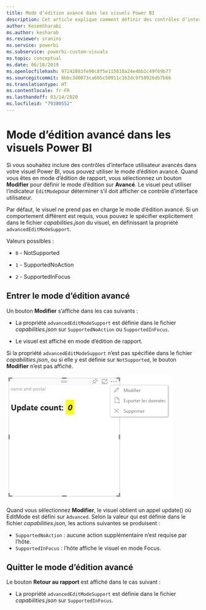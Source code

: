 ```yaml
---
title: Mode d’édition avancé dans les visuels Power BI
description: Cet article explique comment définir des contrôles d’interface utilisateur avancés dans les visuels Power BI.
author: KesemSharabi
ms.author: kesharab
ms.reviewer: sranins
ms.service: powerbi
ms.subservice: powerbi-custom-visuals
ms.topic: conceptual
ms.date: 06/18/2019
ms.openlocfilehash: 97242883fe90c8f5e115818a24e4bb1c49f69b77
ms.sourcegitcommit: 6bbc3d0073ca605c50911c162dc9f58926db7b66
ms.translationtype: HT
ms.contentlocale: fr-FR
ms.lasthandoff: 03/14/2020
ms.locfileid: "79380552"
---
```

# <a name="advanced-edit-mode-in-power-bi-visuals"></a>Mode d’édition avancé dans les visuels Power BI

Si vous souhaitez inclure des contrôles d’interface utilisateur avancés dans votre visuel Power BI, vous pouvez utiliser le mode d’édition avancé. Quand vous êtes en mode d’édition de rapport, vous sélectionnez un bouton **Modifier** pour définir le mode d’édition sur **Avancé**. Le visuel peut utiliser l’indicateur `EditMode`pour déterminer s’il doit afficher ce contrôle d’interface utilisateur.

Par défaut, le visuel ne prend pas en charge le mode d’édition avancé. Si un comportement différent est requis, vous pouvez le spécifier explicitement dans le fichier *capabilities.json* du visuel, en définissant la propriété `advancedEditModeSupport`.

Valeurs possibles :

- `0` - NotSupported

- `1` - SupportedNoAction

- `2` - SupportedInFocus

## <a name="enter-advanced-edit-mode"></a>Entrer le mode d’édition avancé

Un bouton **Modifier** s’affiche dans les cas suivants :

* La propriété `advancedEditModeSupport` est définie dans le fichier *capabilities.json* sur `SupportedNoAction` ou `SupportedInFocus`.

* Le visuel est affiché en mode d’édition de rapport.

Si la propriété `advancedEditModeSupport` n’est pas spécifiée dans le fichier *capabilities.json*, ou si elle y est définie sur `NotSupported`, le bouton **Modifier** n’est pas affiché.

![Passer au mode Édition](media/advanced-edit-mode/edit-mode.png)

Quand vous sélectionnez **Modifier**, le visuel obtient un appel update() où EditMode est défini sur `Advanced`. Selon la valeur qui est définie dans le fichier *capabilities.json*, les actions suivantes se produisent :

* `SupportedNoAction` : aucune action supplémentaire n’est requise par l’hôte.
* `SupportedInFocus` : l’hôte affiche le visuel en mode Focus.

## <a name="exit-advanced-edit-mode"></a>Quitter le mode d’édition avancé

Le bouton **Retour au rapport** est affiché dans le cas suivant :

* La propriété `advancedEditModeSupport` est définie dans le fichier *capabilities.json* sur `SupportedInFocus`.
